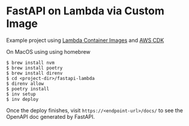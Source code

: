 # FastAPI on Lambda via Custom Image

Example project using [Lambda Container Images](https://aws.amazon.com/blogs/aws/new-for-aws-lambda-container-image-support/) and [AWS CDK](https://github.com/aws/aws-cdk)

On MacOS using using homebrew

```
$ brew install nvm
$ brew install poetry
$ brew install direnv
$ cd <project-dir>/fastapi-lambda
$ direnv allow
$ poetry install
$ inv setup
$ inv deploy
```

Once the deploy finishes, visit `https://<endpoint-url>/docs/` to see the OpenAPI doc generated by FastAPI.
